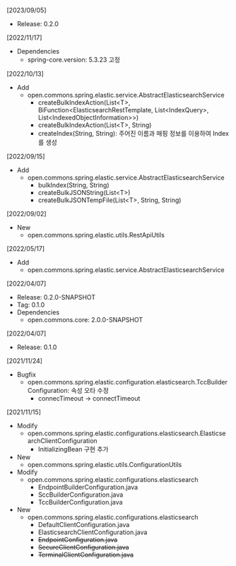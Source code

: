 [2023/09/05]
- Release: 0.2.0

[2022/11/17]
- Dependencies
	+ spring-core.version: 5.3.23 고정
	
[2022/10/13]
- Add
  + open.commons.spring.elastic.service.AbstractElasticsearchService
    + createBulkIndexAction(List&lt;T&gt;, BiFunction&lt;ElasticsearchRestTemplate, List&lt;IndexQuery&gt;, List&lt;IndexedObjectInformation&gt;&gt;)  
    + createBulkIndexAction(List&lt;T&gt;, String)
    + createIndex(String, String): 주어진 이름과 매핑 정보를 이용하여 Index 를 생성

[2022/09/15]
- Add
  + open.commons.spring.elastic.service.AbstractElasticsearchService
    + bulkIndex(String, String)
    + createBulkJSONString(List&lt;T&gt;)
    + createBulkJSONTempFile(List&lt;T&gt;, String, String)

[2022/09/02]
- New
  + open.commons.spring.elastic.utils.RestApiUtils

[2022/05/17]
- Add
  + open.commons.spring.elastic.service.AbstractElasticsearchService

[2022/04/07]
- Release: 0.2.0-SNAPSHOT
- Tag: 0.1.0
- Dependencies
  + open.commons.core: 2.0.0-SNAPSHOT

[2022/04/07]
- Release: 0.1.0

[2021/11/24]
- Bugfix
  + open.commons.spring.elastic.configuration.elasticsearch.TccBuilderConfiguration: 속성 오타 수정
    + connecTimeout -> connectTimeout

[2021/11/15]
- Modify
  + open.commons.spring.elastic.configurations.elasticsearch.ElasticsearchClientConfiguration
    + InitializingBean 구현 추가
- New
  + open.commons.spring.elastic.utils.ConfigurationUtils
- Modify
  + open.commons.spring.elastic.configurations.elasticsearch
    + EndpointBuilderConfiguration.java
    + SccBuilderConfiguration.java
    + TccBuilderConfiguration.java  
- New
  + open.commons.spring.elastic.configurations.elasticsearch
    + DefaultClientConfiguration.java
    + ElasticsearchClientConfiguration.java
    + <strike>EndpointConfiguration.java</strike>
    + <strike>SecureClientConfiguration.java</strike>
    + <strike>TerminalClientConfiguration.java</strike>

